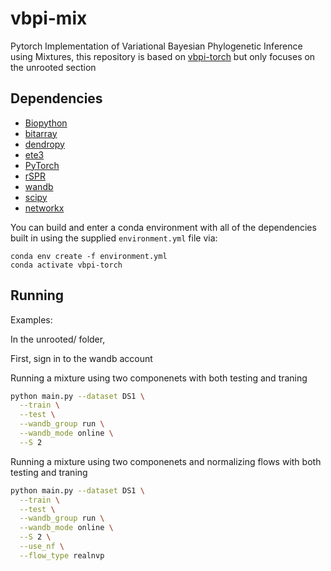 # vbpi-mix
Pytorch Implementation of Variational Bayesian Phylogenetic Inference using Mixtures, this repository is based on [vbpi-torch](https://github.com/zcrabbit/vbpi-torch) but only focuses on the unrooted section


## Dependencies

* [Biopython](http://biopython.org)
* [bitarray](https://pypi.org/project/bitarray/)
* [dendropy](https://dendropy.org)
* [ete3](http://etetoolkit.org)
* [PyTorch](https://pytorch.org/)
* [rSPR](https://github.com/cwhidden/rspr)
* [wandb](https://wandb.ai)
* [scipy](https://scipy.org)
* [networkx](https://networkx.org/)

You can build and enter a conda environment with all of the dependencies built in using the supplied `environment.yml` file via:

```
conda env create -f environment.yml
conda activate vbpi-torch
```



## Running

Examples:

In the unrooted/ folder, 

First, sign in to the wandb account 


Running a mixture using two componenets with both testing and traning
```bash
python main.py --dataset DS1 \
  --train \
  --test \
  --wandb_group run \
  --wandb_mode online \
  --S 2
```

Running a mixture using two componenets and normalizing flows with both testing and traning
```bash
python main.py --dataset DS1 \
  --train \
  --test \
  --wandb_group run \
  --wandb_mode online \
  --S 2 \
  --use_nf \
  --flow_type realnvp
```

